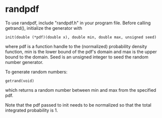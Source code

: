 # randpdf

To use randpdf, include "randpdf.h" in your program file. Before calling getrand(), initialize the generator with 

	init(double (*pdf)(double x), double min, double max, unsigned seed) 

where pdf is a function handle to the (normalized) probability density function, min is the 
lower bound of the pdf's domain and max is the upper bound to the domain. 
Seed is an unsigned integer to seed the random number generator. 

To generate random numbers: 

	getrand(void) 

which returns a random number between min and max from the specified pdf. 

Note that the pdf passed to init needs to be normalized so that the total integrated probability is 1.


